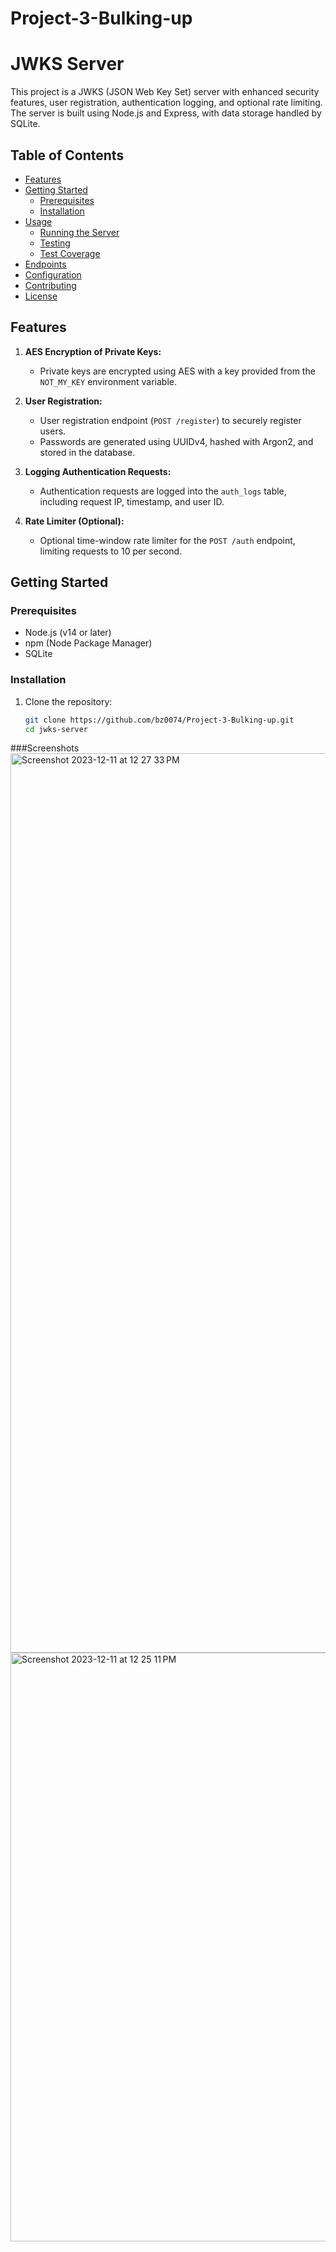 # Project-3-Bulking-up
# JWKS Server

This project is a JWKS (JSON Web Key Set) server with enhanced security features, user registration, authentication logging, and optional rate limiting. The server is built using Node.js and Express, with data storage handled by SQLite.

## Table of Contents

- [Features](#features)
- [Getting Started](#getting-started)
  - [Prerequisites](#prerequisites)
  - [Installation](#installation)
- [Usage](#usage)
  - [Running the Server](#running-the-server)
  - [Testing](#testing)
  - [Test Coverage](#test-coverage)
- [Endpoints](#endpoints)
- [Configuration](#configuration)
- [Contributing](#contributing)
- [License](#license)

## Features

1. **AES Encryption of Private Keys:**
   - Private keys are encrypted using AES with a key provided from the `NOT_MY_KEY` environment variable.

2. **User Registration:**
   - User registration endpoint (`POST /register`) to securely register users.
   - Passwords are generated using UUIDv4, hashed with Argon2, and stored in the database.

3. **Logging Authentication Requests:**
   - Authentication requests are logged into the `auth_logs` table, including request IP, timestamp, and user ID.

4. **Rate Limiter (Optional):**
   - Optional time-window rate limiter for the `POST /auth` endpoint, limiting requests to 10 per second.

## Getting Started

### Prerequisites

- Node.js (v14 or later)
- npm (Node Package Manager)
- SQLite

### Installation

1. Clone the repository:

   ```bash
   git clone https://github.com/bz0074/Project-3-Bulking-up.git
   cd jwks-server

###Screenshots
 <img width="1439" alt="Screenshot 2023-12-11 at 12 27 33 PM" src="https://github.com/bz0074/Project-3-Bulking-up/assets/128610052/ed368bed-ae75-4dcf-a660-8615cb313ee9">
<img width="942" alt="Screenshot 2023-12-11 at 12 25 11 PM" src="https://github.com/bz0074/Project-3-Bulking-up/assets/128610052/71689079-9629-4602-85c4-4f03821d99ed">

